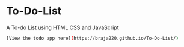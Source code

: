# To-Do-List
A To-do List using HTML CSS and JavaScript

```bash
[View the todo app here](https://braja220.github.io/To-Do-List/)
```

